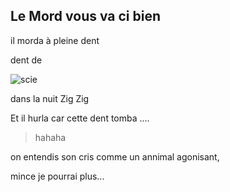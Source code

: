 ## Le Mord vous va ci bien

il morda à pleine dent

dent de

![scie](https://cdn.manomano.com/images/sheets/scie-egoine-de-charpentier-35-dents-pouce-600-mm-L-75296_1.jpg)

dans la nuit Zig Zig

Et il hurla car cette dent tomba ....

> hahaha

on entendis son cris comme un annimal agonisant,

mince je pourrai plus...